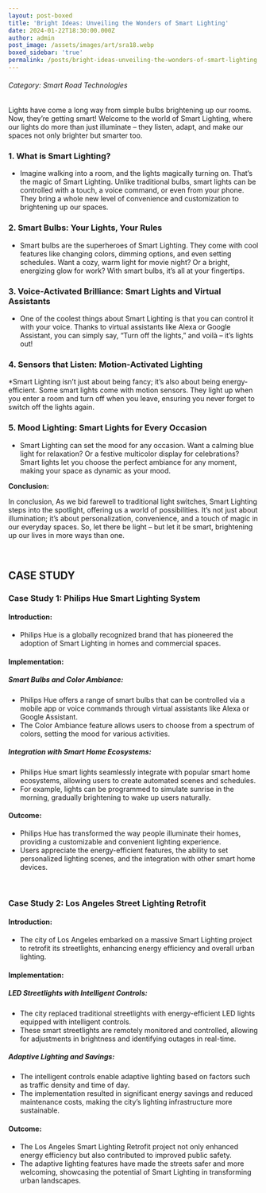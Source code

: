 ```yaml
---
layout: post-boxed
title: 'Bright Ideas: Unveiling the Wonders of Smart Lighting'
date: 2024-01-22T18:30:00.000Z
author: admin
post_image: /assets/images/art/sra18.webp
boxed_sidebar: 'true'
permalink: /posts/bright-ideas-unveiling-the-wonders-of-smart-lighting
---
```


###### Category: Smart Road Technologies

Lights have come a long way from simple bulbs brightening up our rooms. Now, they’re getting smart! Welcome to the world of Smart Lighting, where our lights do more than just illuminate – they listen, adapt, and make our spaces not only brighter but smarter too.

### 1. What is Smart Lighting?

* Imagine walking into a room, and the lights magically turning on. That’s the magic of Smart Lighting. Unlike traditional bulbs, smart lights can be controlled with a touch, a voice command, or even from your phone. They bring a whole new level of convenience and customization to brightening up our spaces.

### 2. Smart Bulbs: Your Lights, Your Rules

* Smart bulbs are the superheroes of Smart Lighting. They come with cool features like changing colors, dimming options, and even setting schedules. Want a cozy, warm light for movie night? Or a bright, energizing glow for work? With smart bulbs, it’s all at your fingertips.

### 3. Voice-Activated Brilliance: Smart Lights and Virtual Assistants

* One of the coolest things about Smart Lighting is that you can control it with your voice. Thanks to virtual assistants like Alexa or Google Assistant, you can simply say, “Turn off the lights,” and voilà – it’s lights out!

### 4. Sensors that Listen: Motion-Activated Lighting

\*Smart Lighting isn’t just about being fancy; it’s also about being energy-efficient. Some smart lights come with motion sensors. They light up when you enter a room and turn off when you leave, ensuring you never forget to switch off the lights again.

### 5. Mood Lighting: Smart Lights for Every Occasion

* Smart Lighting can set the mood for any occasion. Want a calming blue light for relaxation? Or a festive multicolor display for celebrations? Smart lights let you choose the perfect ambiance for any moment, making your space as dynamic as your mood.

<b>Conclusion:</b>

<p>

In conclusion, As we bid farewell to traditional light switches, Smart Lighting steps into the spotlight, offering us a world of possibilities. It’s not just about illumination; it’s about personalization, convenience, and a touch of magic in our everyday spaces. So, let there be light – but let it be smart, brightening up our lives in more ways than one.

</p>
<br>

## CASE STUDY

### Case Study 1: Philips Hue Smart Lighting System

#### Introduction:

* Philips Hue is a globally recognized brand that has pioneered the adoption of Smart Lighting in homes and commercial spaces.

#### Implementation:

##### Smart Bulbs and Color Ambiance:

* Philips Hue offers a range of smart bulbs that can be controlled via a mobile app or voice commands through virtual assistants like Alexa or Google Assistant.
* The Color Ambiance feature allows users to choose from a spectrum of colors, setting the mood for various activities.

##### Integration with Smart Home Ecosystems:

* Philips Hue smart lights seamlessly integrate with popular smart home ecosystems, allowing users to create automated scenes and schedules.
* For example, lights can be programmed to simulate sunrise in the morning, gradually brightening to wake up users naturally.

#### Outcome:

* Philips Hue has transformed the way people illuminate their homes, providing a customizable and convenient lighting experience.
* Users appreciate the energy-efficient features, the ability to set personalized lighting scenes, and the integration with other smart home devices.

<br>

### Case Study 2: Los Angeles Street Lighting Retrofit

#### Introduction:

* The city of Los Angeles embarked on a massive Smart Lighting project to retrofit its streetlights, enhancing energy efficiency and overall urban lighting.

#### Implementation:

##### LED Streetlights with Intelligent Controls:

* The city replaced traditional streetlights with energy-efficient LED lights equipped with intelligent controls.
* These smart streetlights are remotely monitored and controlled, allowing for adjustments in brightness and identifying outages in real-time.

##### Adaptive Lighting and Savings:

* The intelligent controls enable adaptive lighting based on factors such as traffic density and time of day.
* The implementation resulted in significant energy savings and reduced maintenance costs, making the city’s lighting infrastructure more sustainable.

#### Outcome:

* The Los Angeles Smart Lighting Retrofit project not only enhanced energy efficiency but also contributed to improved public safety.
* The adaptive lighting features have made the streets safer and more welcoming, showcasing the potential of Smart Lighting in transforming urban landscapes.
